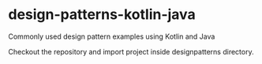 # design-patterns-kotlin-java
Commonly used design pattern examples using Kotlin and Java

Checkout the repository and import project inside designpatterns directory.
